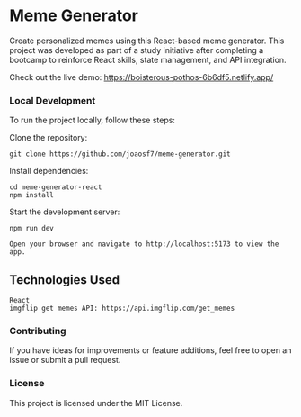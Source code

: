 # Meme Generator

Create personalized memes using this React-based meme generator. This project was developed as part of a study initiative after completing a bootcamp to reinforce React skills, state management, and API integration.

Check out the live demo: https://boisterous-pothos-6b6df5.netlify.app/

### Local Development

To run the project locally, follow these steps:

Clone the repository:

    git clone https://github.com/joaosf7/meme-generator.git

Install dependencies:

    cd meme-generator-react
    npm install

Start the development server:

    npm run dev

    Open your browser and navigate to http://localhost:5173 to view the app.

## Technologies Used

    React
    imgflip get memes API: https://api.imgflip.com/get_memes

### Contributing

If you have ideas for improvements or feature additions, feel free to open an issue or submit a pull request. 

### License

This project is licensed under the MIT License.